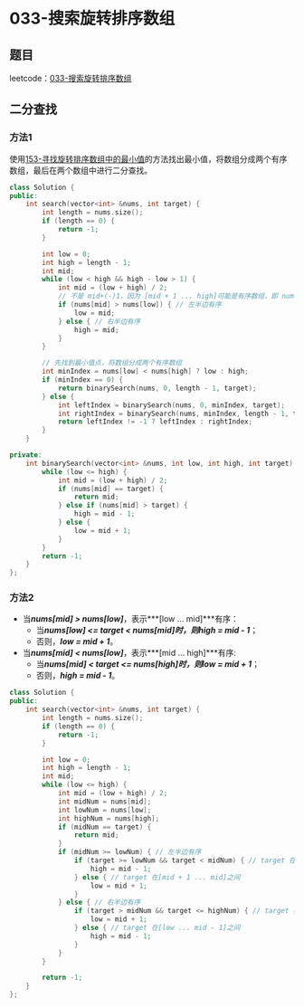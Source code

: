 # 033-搜索旋转排序数组

## 题目

leetcode：[033-搜索旋转排序数组](https://leetcode-cn.com/problems/search-in-rotated-sorted-array/)

## 二分查找

### 方法1

使用[153-寻找旋转排序数组中的最小值](https://leetcode-cn.com/problems/find-minimum-in-rotated-sorted-array/)的方法找出最小值，将数组分成两个有序数组，最后在两个数组中进行二分查找。

```c++
class Solution {
public:
    int search(vector<int> &nums, int target) {
        int length = nums.size();
        if (length == 0) {
            return -1;
        }

        int low = 0;
        int high = length - 1;
        int mid;
        while (low < high && high - low > 1) {
            int mid = (low + high) / 2;
            // 不是 mid+(-)1，因为 [mid + 1 ... high]可能是有序数组，即 nums[mid + 1] 是最小值
            if (nums[mid] > nums[low]) { // 左半边有序
                low = mid; 
            } else { // 右半边有序
                high = mid;
            }
        }

        // 先找到最小值点，将数组分成两个有序数组
        int minIndex = nums[low] < nums[high] ? low : high;
        if (minIndex == 0) {
            return binarySearch(nums, 0, length - 1, target);
        } else {
            int leftIndex = binarySearch(nums, 0, minIndex, target);
            int rightIndex = binarySearch(nums, minIndex, length - 1, target);
            return leftIndex != -1 ? leftIndex : rightIndex;
        }
    }

private:
    int binarySearch(vector<int> &nums, int low, int high, int target) {
        while (low <= high) {
            int mid = (low + high) / 2;
            if (nums[mid] == target) {
                return mid;
            } else if (nums[mid] > target) {
                high = mid - 1;
            } else {
                low = mid + 1;
            }
        }
        return -1;
    }
};
```

### 方法2

- 当***nums[mid] > nums[low]***，表示***[low … mid]***有序：
  - 当***nums[low] <= target < nums[mid]***时，则***high = mid - 1***；
  - 否则，***low = mid + 1***。
- 当***nums[mid] < nums[low]***，表示***[mid … high]***有序:
  - 当***nums[mid] < target <= nums[high]***时，则***low = mid + 1***；
  - 否则，***high = mid - 1***。

```c++
class Solution {
public:
    int search(vector<int> &nums, int target) {
        int length = nums.size();
        if (length == 0) {
            return -1;
        }

        int low = 0;
        int high = length - 1;
        int mid;
        while (low <= high) {
            int mid = (low + high) / 2;
            int midNum = nums[mid];
            int lowNum = nums[low];
            int highNum = nums[high];
            if (midNum == target) {
                return mid;
            }
            if (midNum >= lowNum) { // 左半边有序
                if (target >= lowNum && target < midNum) { // target 在[low ... mid - 1]之间
                    high = mid - 1;
                } else { // target 在[mid + 1 ... mid]之间
                    low = mid + 1;
                }
            } else { // 右半边有序
                if (target > midNum && target <= highNum) { // target 在[mid + 1 ... high]之间
                    low = mid + 1;
                } else { // target 在[low ... mid - 1]之间
                    high = mid - 1;
                }
            }
        }

        return -1;
    }
};
```

